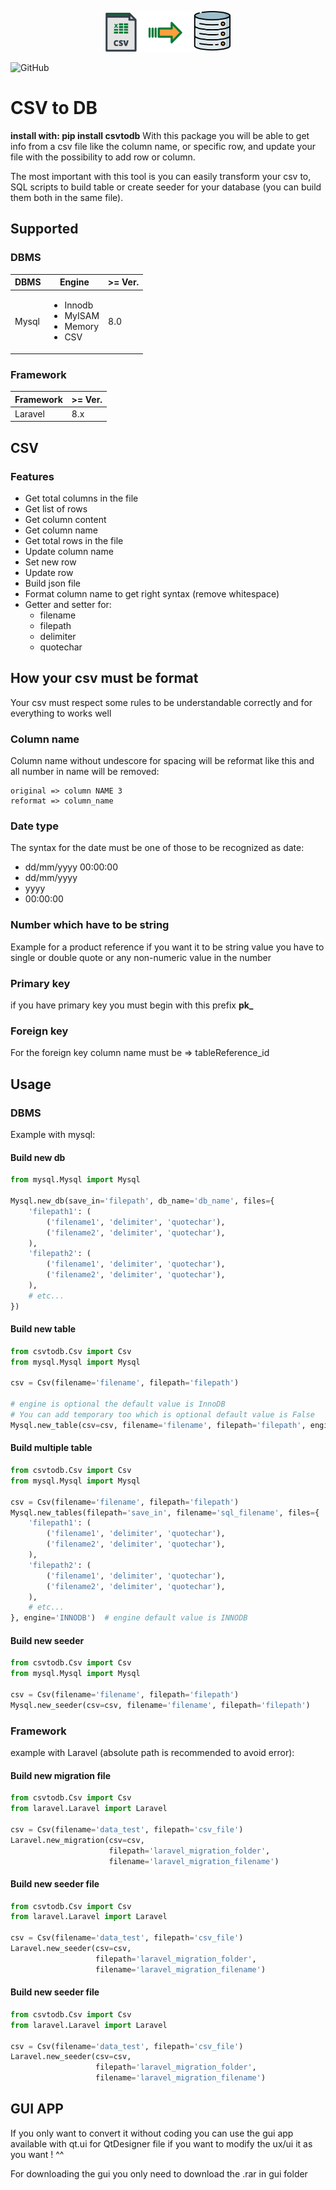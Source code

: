 
<p align="center">
<img src="image.png" alt="drawing" width="200"/>
</p>

![GitHub](https://img.shields.io/github/license/akk0ga/CsvToDB)

# CSV to DB
**install with: pip install csvtodb**
With this package you will be able to get info from a csv file like the column name, or specific row, and update 
your file with the possibility to add row or column.

The most important with this tool is you can easily transform your csv to, 
SQL scripts to build table or create seeder for your database (you can build them both in the same file).

## Supported
### DBMS
<table>
  <thead>
    <tr>
      <th>DBMS</th>
      <th>Engine</th>
      <th>>= Ver.</th>
    </tr>
  </thead>
  <tbody>
    <tr>
      <td>Mysql</td>
      <td><ul>
        <li>Innodb</li>
        <li>MyISAM</li>
        <li>Memory</li>
        <li>CSV</li>
      </ul></td>
    <td>8.0</td>
    </tr>
  </tbody>
</table>

### Framework
<table>
  <thead>
    <tr>
      <th>Framework</th>
      <th>>= Ver.</th>
    </tr>
  </thead>
  <tbody>
    <tr>
      <td>Laravel</td>
      <td>8.x</td>
    </tr>
  </tbody>
</table>

## CSV
### Features
- Get total columns in the file
- Get list of rows
- Get column content
- Get column name
- Get total rows in the file
- Update column name
- Set new row
- Update row
- Build json file
- Format column name to get right syntax (remove whitespace)
- Getter and setter for:
  - filename 
  - filepath
  - delimiter
  - quotechar

## How your csv must be format
Your csv must respect some rules to be understandable correctly and for everything to works well

### Column name
Column name without undescore for spacing will be reformat like this and all number in name will be removed:
````text
original => column NAME 3
reformat => column_name
````

### Date type 
The syntax for the date must be one of those to be recognized as date:
- dd/mm/yyyy 00:00:00
- dd/mm/yyyy
- yyyy
- 00:00:00

### Number which have to be string
Example for a product reference if you want it to be string value you have to single or double quote or
any non-numeric value in the number

### Primary key
if you have primary key you must begin with this prefix **pk_**

### Foreign key
For the foreign key column name must be => tableReference_id

## Usage
### DBMS
Example with mysql:
#### Build new db

````python
from mysql.Mysql import Mysql

Mysql.new_db(save_in='filepath', db_name='db_name', files={
    'filepath1': (
        ('filename1', 'delimiter', 'quotechar'),
        ('filename2', 'delimiter', 'quotechar'),
    ),
    'filepath2': (
        ('filename1', 'delimiter', 'quotechar'),
        ('filename2', 'delimiter', 'quotechar'),
    ),
    # etc...
})
````

#### Build new table

````python
from csvtodb.Csv import Csv
from mysql.Mysql import Mysql

csv = Csv(filename='filename', filepath='filepath')

# engine is optional the default value is InnoDB
# You can add temporary too which is optional default value is False
Mysql.new_table(csv=csv, filename='filename', filepath='filepath', engine='InnoDB')
````

#### Build multiple table

````python
from csvtodb.Csv import Csv
from mysql.Mysql import Mysql

csv = Csv(filename='filename', filepath='filepath')
Mysql.new_tables(filepath='save_in', filename='sql_filename', files={
    'filepath1': (
        ('filename1', 'delimiter', 'quotechar'),
        ('filename2', 'delimiter', 'quotechar'),
    ),
    'filepath2': (
        ('filename1', 'delimiter', 'quotechar'),
        ('filename2', 'delimiter', 'quotechar'),
    ),
    # etc...
}, engine='INNODB')  # engine default value is INNODB
````

#### Build new seeder

````python
from csvtodb.Csv import Csv
from mysql.Mysql import Mysql

csv = Csv(filename='filename', filepath='filepath')
Mysql.new_seeder(csv=csv, filename='filename', filepath='filepath')
````

### Framework
example with Laravel (absolute path is recommended to avoid error):

#### Build new migration file

````python
from csvtodb.Csv import Csv
from laravel.Laravel import Laravel

csv = Csv(filename='data_test', filepath='csv_file')
Laravel.new_migration(csv=csv,
                      filepath='laravel_migration_folder',
                      filename='laravel_migration_filename')
````

#### Build new seeder file

````python
from csvtodb.Csv import Csv
from laravel.Laravel import Laravel

csv = Csv(filename='data_test', filepath='csv_file')
Laravel.new_seeder(csv=csv,
                   filepath='laravel_migration_folder',
                   filename='laravel_migration_filename')
````

#### Build new seeder file

````python
from csvtodb.Csv import Csv
from laravel.Laravel import Laravel

csv = Csv(filename='data_test', filepath='csv_file')
Laravel.new_seeder(csv=csv,
                   filepath='laravel_migration_folder',
                   filename='laravel_migration_filename')
````

## GUI APP
If you only want to convert it without coding you can use the gui app available with qt.ui for QtDesigner file
if you want to modify the ux/ui it as you want ! ^^

For downloading the gui you only need to download the .rar in gui folder